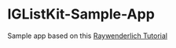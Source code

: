 # IGListKit-Sample-App

Sample app based on this [Raywenderlich Tutorial](https://www.raywenderlich.com/147162/iglistkit-tutorial-better-uicollectionviews)

